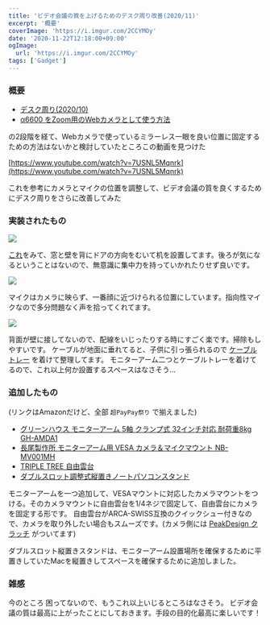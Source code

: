 ```yaml
---
title: 'ビデオ会議の質を上げるためのデスク周り改善(2020/11)'
excerpt: '概要'
coverImage: 'https://i.imgur.com/2CCYMOy'
date: '2020-11-22T12:18:00+09:00'
ogImage:
  url: 'https://i.imgur.com/2CCYMOy'
tags: ['Gadget']
---
```


### 概要

*   [デスク周り(2020/10)](https://medium.com/@o_hayato/%E3%83%87%E3%82%B9%E3%82%AF%E5%91%A8%E3%82%8A-2020-10-1c4b412028fd "https://medium.com/@o_hayato/%E3%83%87%E3%82%B9%E3%82%AF%E5%91%A8%E3%82%8A-2020-10-1c4b412028fd")
*   [α6600 をZoom用のWebカメラとして使う方法](https://medium.com/@o_hayato/%CE%B16600-%E3%82%92zoom%E7%94%A8%E3%81%AEweb%E3%82%AB%E3%83%A1%E3%83%A9%E3%81%A8%E3%81%97%E3%81%A6%E4%BD%BF%E3%81%86%E6%96%B9%E6%B3%95-fe7acebb9821 "https://medium.com/@o_hayato/%CE%B16600-%E3%82%92zoom%E7%94%A8%E3%81%AEweb%E3%82%AB%E3%83%A1%E3%83%A9%E3%81%A8%E3%81%97%E3%81%A6%E4%BD%BF%E3%81%86%E6%96%B9%E6%B3%95-fe7acebb9821")

の2段階を経て、Webカメラで使っているミラーレス一眼を良い位置に固定するための方法はないかと検討していたところこの動画を見つけた

[https://www.youtube.com/watch?v=7USNL5Mqnrk](https://www.youtube.com/watch?v=7USNL5Mqnrk)

これを参考にカメラとマイクの位置を調整して、ビデオ会議の質を良くするためにデスク周りをさらに改善してみた

### 実装されたもの

![](https://i.imgur.com/2CCYMOy.jpg)

[これ](https://togetter.com/li/1538742 "https://togetter.com/li/1538742")をみて、窓と壁を背にドアの方向をむいて机を設置してます。後ろが気になるということはないので、無意識に集中力を持っていかれたりせず良いです。

![](https://i.imgur.com/7kSsE0H.jpeg)

マイクはカメラに映らず、一番顔に近づけられる位置にしています。指向性マイクなので多分問題なく声を拾ってくれてます。

![](https://i.imgur.com/ortkSAK.jpeg)

背面が壁に接してないので、配線をいじったりする時にすごく楽です。掃除もしやすいです。 ケーブルが地面に垂れてると、子供に引っ張られるので [ケーブルトレー](https://www.amazon.co.jp/dp/B01MZZL92E?&linkCode=ll1&tag=homura10059-22&linkId=36a7bcdcf06367220e1da88469d54f34&language=ja_JP&ref_=as_li_ss_tl) を着けて整理してます。 モニターアーム二つとケーブルトレーを着けてるので、これ以上何か設置するスペースはなさそう…

### 追加したもの

(リンクはAmazonだけど、全部 `超PayPay祭り` で揃えました)

*   [グリーンハウス モニターアーム 5軸 クランプ式 32インチ対応 耐荷重8kg GH-AMDA1](https://www.amazon.co.jp/dp/B084YW5ZQS?&linkCode=ll1&tag=homura10059-22&linkId=55285fe479139bd7ac296da55e74c9a3&language=ja_JP&ref_=as_li_ss_tl)
*   [長尾製作所 モニターアーム用 VESA カメラ＆マイクマウント NB-MV001MH](https://www.amazon.co.jp/dp/B08BC1P692?&linkCode=ll1&tag=homura10059-22&linkId=83dc473411daf5ffc95758f3518e5950&language=ja_JP&ref_=as_li_ss_tl)
*   [TRIPLE TREE 自由雲台](https://www.amazon.co.jp/gp/product/B01MUZMHOF?&linkCode=ll1&tag=homura10059-22&linkId=cfc0ccb92f3ac564fe4446ec2e8e34d5&language=ja_JP&ref_=as_li_ss_tl)
*   [ダブルスロット調整式縦置きノートパソコンスタンド](https://www.amazon.co.jp/gp/product/B07MQ7WGGG?&linkCode=ll1&tag=homura10059-22&linkId=e12cd0c4ad0da21ef2c82a5ce24e68c9&language=ja_JP&ref_=as_li_ss_tl)

モニターアームを一つ追加して、VESAマウントに対応したカメラマウントをつける。そのカメラマウントに自由雲台を1/4ネジで固定して、自由雲台にカメラを固定する形です。 自由雲台がARCA-SWISS互換のクイックシュー付きなので、カメラを取り外したい場合もスムーズです。(カメラ側には [PeakDesign クラッチ](https://www.amazon.co.jp/dp/B07HP57XC4?&linkCode=ll1&tag=homura10059-22&linkId=3c89b2f22fec4eaa7c90c84609336235&language=ja_JP&ref_=as_li_ss_tl) がついてます)

ダブルスロット縦置きスタンドは、モニターアーム設置場所を確保するために平置きしていたMacを縦置きしてスペースを確保するために追加しました。

### 雑感

今のところ 困ってないので、もうこれ以上いじるところはなさそう。 ビデオ会議の質は最高に上がったことにしておきます。手段の目的化最高に楽しいです！